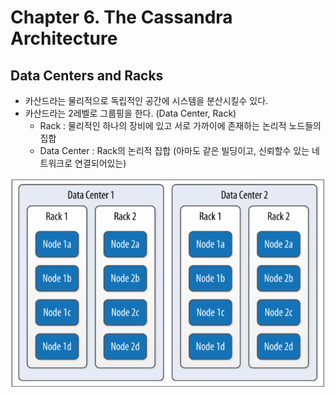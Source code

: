 # Chapter 6. The Cassandra Architecture

## Data Centers and Racks

* 카산드라는 물리적으로 독립적인 공간에 시스템을 분산시킬수 있다.
* 카산드라는 2레벨로 그룹핑을 한다. \(Data Center, Rack\)
  * Rack : 물리적인 하나의 장비에 있고 서로 가까이에 존재하는 논리적 노드들의 집합
  * Data Center : Rack의 논리적 집합 \(아마도 같은 빌딩이고, 신뢰할수 있는 네트워크로 연결되어있는\)

![](../.gitbook/assets/6-1.PNG)





